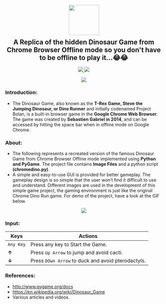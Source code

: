 <p align="center">
  <img src="https://github.com/dhhruv/Chrome-Dino-Runner/blob/master/assets/DinoWallpaper.png" width="97" height="97">
  <h2 align="center" style="margin-top: -4px;">A Replica of the hidden Dinosaur Game from Chrome Browser Offline mode so you don't have to be offline to play it...😂😂</h2>
</p>
<p align="center">
  <a href="https://github.com/dhhruv/Sudoku-Solver/blob/master/LICENSE">
    <img src="https://img.shields.io/badge/license-MIT-informational">
  </a>
  <a href="https://www.python.org/">
    <img src="https://img.shields.io/badge/python-v3.8-informational">
  </a>
</p>
<p align="center">
  <img src="http://ForTheBadge.com/images/badges/made-with-python.svg">
</p>


### Introduction:

-	The Dinosaur Game, also known as the **T-Rex Game, Steve the Jumping Dinosaur, or Dino Runner** and initially codenamed Project Bolan, is a built-in browser game in the **Google Chrome Web Browser**. The game was created by **Sebastien Gabriel in 2014**, and can be accessed by hitting the space bar when in offline mode on Google Chrome.

### About:

-	The following represents a recreated version of the famous Dinosaur Game from Chrome Browser Offline mode implemented using **Python and PyGame**. The project file contains **Image Files** and a python script **(chromedino.py)**.
-	A simple and easy-to-use GUI is provided for better gameplay. The gameplay design is so simple that the user won’t find it difficult to use and understand. Different images are used in the development of this simple game project, the gaming environment is just like the original Chrome Dino Run game. For demo of the project, have a look at the GIF below.

<p align="center">
  <img src="https://github.com/dhhruv/Chrome-Dino-Runner/blob/master/assets/Other/Chrome%20Dino.gif">
</p>

### Input:

| Keys              | Actions                                                       |
|-------------------|---------------------------------------------------------------|
|  `Any Key`        |    Press any key to Start the Game.                           | 
|   **&#8593;**     |    Press `Up Arrow` to jump and avoid cacti.                  |
|   **&#8595;**     |    Press `DOwn Arrow` to duck and avoid pterodactyls.         |


### References:
-	http://www.pygame.org/docs
-	https://en.wikipedia.org/wiki/Dinosaur_Game
-	Various articles and videos.
